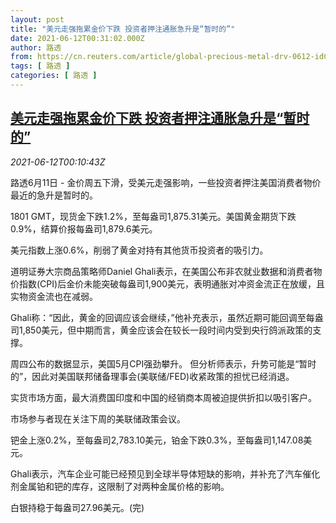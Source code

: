 ```yaml
---
layout: post
title: "美元走强拖累金价下跌 投资者押注通胀急升是“暂时的”"
date: 2021-06-12T00:31:02.000Z
author: 路透
from: https://cn.reuters.com/article/global-precious-metal-drv-0612-idCNKCS2DO00A
tags: [ 路透 ]
categories: [ 路透 ]
---
```

<!--1623457862000-->
[美元走强拖累金价下跌 投资者押注通胀急升是“暂时的”](https://cn.reuters.com/article/global-precious-metal-drv-0612-idCNKCS2DO00A)
------

<div>
<div><i>2021-06-12T00:10:43Z</i></div><p>路透6月11日 - 金价周五下滑，受美元走强影响，一些投资者押注美国消费者物价最近的急升是暂时的。</p><p>1801 GMT，现货金下跌1.2%，至每盎司1,875.31美元。美国黄金期货下跌0.9%，结算价报每盎司1,879.6美元。</p><p>美元指数上涨0.6%，削弱了黄金对持有其他货币投资者的吸引力。</p><p>道明证券大宗商品策略师Daniel Ghali表示，在美国公布非农就业数据和消费者物价指数(CPI)后金价未能突破每盎司1,900美元，表明通胀对冲资金流正在放缓，且实物资金流也在减弱。</p><p>Ghali称：“因此，黄金的回调应该会继续，”他补充表示，虽然近期可能回调至每盎司1,850美元，但中期而言，黄金应该会在较长一段时间内受到央行鸽派政策的支撑。</p><p>周四公布的数据显示，美国5月CPI强劲攀升。 但分析师表示，升势可能是“暂时的”，因此对美国联邦储备理事会(美联储/FED)收紧政策的担忧已经消退。</p><p>实货市场方面，最大消费国印度和中国的经销商本周被迫提供折扣以吸引客户。</p><p>市场参与者现在关注下周的美联储政策会议。</p><p>钯金上涨0.2%，至每盎司2,783.10美元，铂金下跌0.3%，至每盎司1,147.08美元。</p><p>Ghali表示，汽车企业可能已经预见到全球半导体短缺的影响，并补充了汽车催化剂金属铂和钯的库存，这限制了对两种金属价格的影响。</p><p>白银持稳于每盎司27.96美元。(完)</p>
</div>
